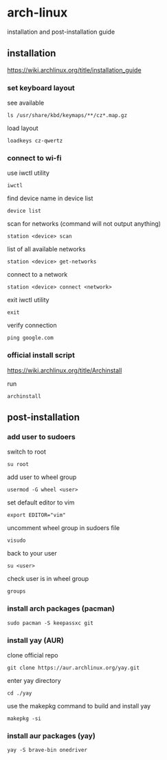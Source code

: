 # arch-linux

installation and post-installation guide

## installation
https://wiki.archlinux.org/title/installation_guide

### set keyboard layout 
see available
```
ls /usr/share/kbd/keymaps/**/cz*.map.gz
```
load layout
```
loadkeys cz-qwertz
```

### connect to wi-fi
use iwctl utility
```
iwctl
```

find device name in device list
```
device list
```

scan for networks (command will not output anything)
```
station <device> scan
```

list of all available networks
```
station <device> get-networks
```

connect to a network
```
station <device> connect <network>
```

exit iwctl utility
```
exit
```

verify connection
```
ping google.com
```

###  official install script
https://wiki.archlinux.org/title/Archinstall

run
```
archinstall
```
## post-installation
### add user to sudoers

switch to root
```
su root
```

add user to wheel group
```
usermod -G wheel <user>
```

set default editor to vim
```
export EDITOR="vim"
```

uncomment wheel group in sudoers file
```
visudo
```

back to your user
```
su <user>
```

check user is in wheel group
```
groups
```

### install arch packages (pacman)
```
sudo pacman -S keepassxc git
```

### install yay (AUR)

clone official repo
```
git clone https://aur.archlinux.org/yay.git
```

enter yay directory
```
cd ./yay
```

use the makepkg command to build and install yay
```
makepkg -si
```

### install aur packages (yay)
```
yay -S brave-bin onedriver
```
